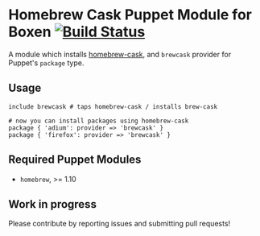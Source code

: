 Homebrew Cask Puppet Module for Boxen [![Build Status](https://travis-ci.org/boxen/puppet-brewcask.svg)](https://travis-ci.org/boxen/puppet-brewcask)
=====================================

A module which installs [homebrew-cask](https://github.com/caskroom/homebrew-cask), and `brewcask` provider for Puppet's `package` type.

## Usage

```puppet
include brewcask # taps homebrew-cask / installs brew-cask

# now you can install packages using homebrew-cask
package { 'adium': provider => 'brewcask' }
package { 'firefox': provider => 'brewcask' }
```

## Required Puppet Modules

* `homebrew`, >= 1.10

## Work in progress

Please contribute by reporting issues and submitting pull requests!
